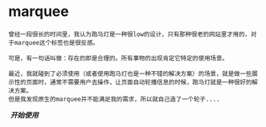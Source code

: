 # marquee
	曾经一段很长的时间里，我认为跑马灯是一种很low的设计，只有那种很老的网站里才用的，对于marquee这个标签也是很反感。
	
	可是，有一句话叫做：存在的即是合理的。所有事物的出现肯定它特定的使用场景。
	
	最近，我就碰到了必须使用（或者使用跑马灯也是一种不错的解决方案）的场景，就是做一些展示性的页面时，通常不需要用户去操作，让页面自动轮播信息的时候，跑马灯就是一种很好的解决方案。
	但是我发现原生的marquee并不能满足我的需求，所以就自己造了一个轮子....
  
  
  ***开始使用***
